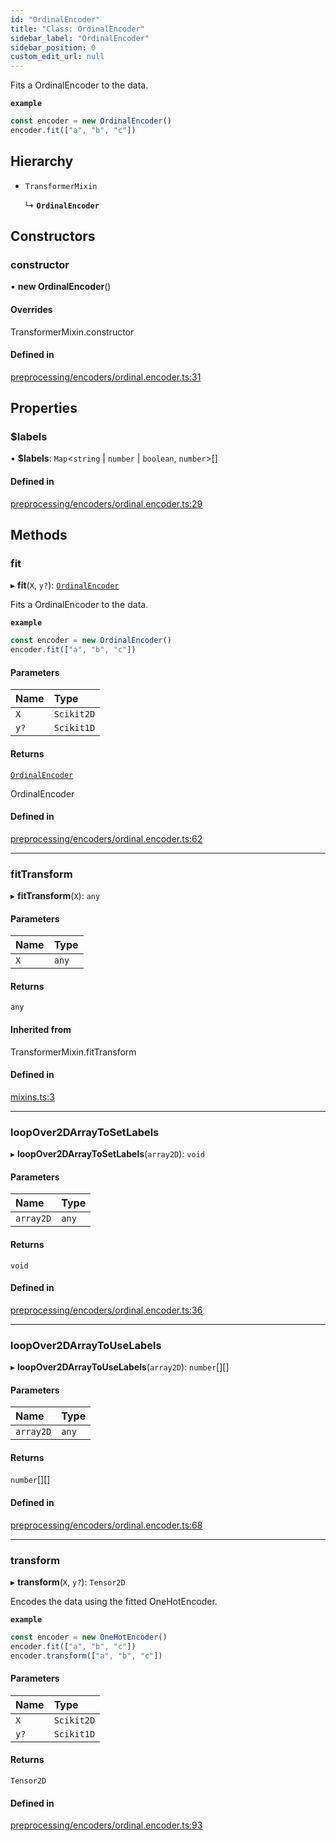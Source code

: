 ```yaml
---
id: "OrdinalEncoder"
title: "Class: OrdinalEncoder"
sidebar_label: "OrdinalEncoder"
sidebar_position: 0
custom_edit_url: null
---
```


Fits a OrdinalEncoder to the data.

**`example`**
```js
const encoder = new OrdinalEncoder()
encoder.fit(["a", "b", "c"])
```

## Hierarchy

- `TransformerMixin`

  ↳ **`OrdinalEncoder`**

## Constructors

### constructor

• **new OrdinalEncoder**()

#### Overrides

TransformerMixin.constructor

#### Defined in

[preprocessing/encoders/ordinal.encoder.ts:31](https://github.com/dcrescim/scikit.js/blob/ae98366/scikitjs-node/src/preprocessing/encoders/ordinal.encoder.ts#L31)

## Properties

### $labels

• **$labels**: `Map`<`string` \| `number` \| `boolean`, `number`\>[]

#### Defined in

[preprocessing/encoders/ordinal.encoder.ts:29](https://github.com/dcrescim/scikit.js/blob/ae98366/scikitjs-node/src/preprocessing/encoders/ordinal.encoder.ts#L29)

## Methods

### fit

▸ **fit**(`X`, `y?`): [`OrdinalEncoder`](OrdinalEncoder)

Fits a OrdinalEncoder to the data.

**`example`**
```js
const encoder = new OrdinalEncoder()
encoder.fit(["a", "b", "c"])
```

#### Parameters

| Name | Type |
| :------ | :------ |
| `X` | `Scikit2D` |
| `y?` | `Scikit1D` |

#### Returns

[`OrdinalEncoder`](OrdinalEncoder)

OrdinalEncoder

#### Defined in

[preprocessing/encoders/ordinal.encoder.ts:62](https://github.com/dcrescim/scikit.js/blob/ae98366/scikitjs-node/src/preprocessing/encoders/ordinal.encoder.ts#L62)

___

### fitTransform

▸ **fitTransform**(`X`): `any`

#### Parameters

| Name | Type |
| :------ | :------ |
| `X` | `any` |

#### Returns

`any`

#### Inherited from

TransformerMixin.fitTransform

#### Defined in

[mixins.ts:3](https://github.com/dcrescim/scikit.js/blob/ae98366/scikitjs-node/src/mixins.ts#L3)

___

### loopOver2DArrayToSetLabels

▸ **loopOver2DArrayToSetLabels**(`array2D`): `void`

#### Parameters

| Name | Type |
| :------ | :------ |
| `array2D` | `any` |

#### Returns

`void`

#### Defined in

[preprocessing/encoders/ordinal.encoder.ts:36](https://github.com/dcrescim/scikit.js/blob/ae98366/scikitjs-node/src/preprocessing/encoders/ordinal.encoder.ts#L36)

___

### loopOver2DArrayToUseLabels

▸ **loopOver2DArrayToUseLabels**(`array2D`): `number`[][]

#### Parameters

| Name | Type |
| :------ | :------ |
| `array2D` | `any` |

#### Returns

`number`[][]

#### Defined in

[preprocessing/encoders/ordinal.encoder.ts:68](https://github.com/dcrescim/scikit.js/blob/ae98366/scikitjs-node/src/preprocessing/encoders/ordinal.encoder.ts#L68)

___

### transform

▸ **transform**(`X`, `y?`): `Tensor2D`

Encodes the data using the fitted OneHotEncoder.

**`example`**
```js
const encoder = new OneHotEncoder()
encoder.fit(["a", "b", "c"])
encoder.transform(["a", "b", "c"])
```

#### Parameters

| Name | Type |
| :------ | :------ |
| `X` | `Scikit2D` |
| `y?` | `Scikit1D` |

#### Returns

`Tensor2D`

#### Defined in

[preprocessing/encoders/ordinal.encoder.ts:93](https://github.com/dcrescim/scikit.js/blob/ae98366/scikitjs-node/src/preprocessing/encoders/ordinal.encoder.ts#L93)
